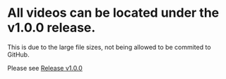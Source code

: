 # All videos can be located under the v1.0.0 release.

This is due to the large file sizes, not being allowed to be commited to GitHub.

Please see [Release v1.0.0](https://github.com/maevebaksa/Moment-of-Intertia-Lab/releases/tag/v1.0.0)